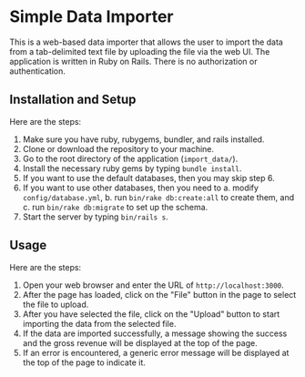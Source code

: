 # Simple Data Importer
This is a web-based data importer that allows the user to import the data from a tab-delimited text file by uploading the file via the web UI.  The application is written in Ruby on Rails.  There is no authorization or authentication.

## Installation and Setup
Here are the steps:

1. Make sure you have ruby, rubygems, bundler, and rails installed.
2. Clone or download the repository to your machine.
3. Go to the root directory of the application (`import_data/`).
4. Install the necessary ruby gems by typing `bundle install`.
5. If you want to use the default databases, then you may skip step 6.
6. If you want to use other databases, then you need to
    a. modify `config/database.yml`,
    b. run `bin/rake db:create:all` to create them, and
    c. run `bin/rake db:migrate` to set up the schema.
7. Start the server by typing `bin/rails s`.

## Usage
Here are the steps:

1. Open your web browser and enter the URL of `http://localhost:3000`.
2. After the page has loaded, click on the "File" button in the page to select the file to upload.
3. After you have selected the file, click on the "Upload" button to start importing the data from the selected file.
4. If the data are imported successfully, a message showing the success and the gross revenue will be displayed at the top of the page.
5. If an error is encountered, a generic error message will be displayed at the top of the page to indicate it.

